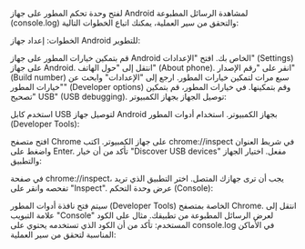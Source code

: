 لفتح وحدة تحكم المطور على جهاز Android لمشاهدة الرسائل المطبوعة (console.log) والتحقق من سير العملية، يمكنك اتباع الخطوات التالية:

الخطوات:
إعداد جهاز Android للتطوير:

قم بتمكين خيارات المطور على جهاز Android الخاص بك.
افتح "الإعدادات" (Settings) على جهاز Android.
انتقل إلى "حول الهاتف" (About phone).
انقر على "رقم الإصدار" (Build number) سبع مرات لتمكين خيارات المطور.
ارجع إلى "الإعدادات" وابحث عن "خيارات المطور" (Developer options) وقم بتمكينها.
في خيارات المطور، قم بتمكين "تصحيح USB" (USB debugging).
توصيل الجهاز بجهاز الكمبيوتر:

استخدم كابل USB لتوصيل جهاز Android بجهاز الكمبيوتر.
استخدام أدوات المطور (Developer Tools):

افتح متصفح Chrome على جهاز الكمبيوتر.
اكتب chrome://inspect في شريط العنوان واضغط على Enter.
تأكد من أن خيار "Discover USB devices" مفعل.
اختيار الجهاز والتطبيق:

في صفحة chrome://inspect، يجب أن ترى جهازك المتصل.
اختر التطبيق الذي تريد تفحصه وانقر على "Inspect".
عرض وحدة التحكم (Console):

سيتم فتح نافذة أدوات المطور (Developer Tools) الخاصة بمتصفح Chrome.
انتقل إلى علامة التبويب "Console" لعرض الرسائل المطبوعة من تطبيقك.
مثال على الكود المستخدم:
تأكد من أن الكود الذي تستخدمه يحتوي على console.log في الأماكن المناسبة لتحقق من سير العملية: